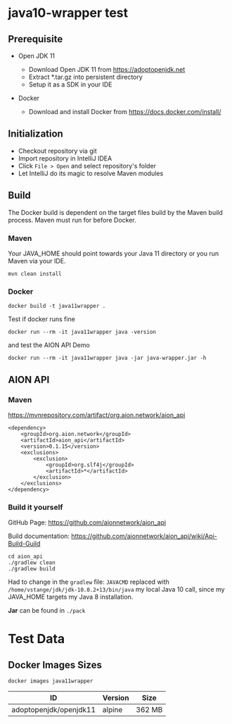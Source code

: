 # java10-wrapper test

## Prerequisite

- Open JDK 11
  - Download Open JDK 11 from https://adoptopenjdk.net
  - Extract *.tar.gz into persistent directory
  - Setup it as a SDK in your IDE
  
- Docker
  - Download and install Docker from https://docs.docker.com/install/

## Initialization

- Checkout repository via git
- Import repository in IntelliJ IDEA
- Click `File > Open` and select repository's folder
- Let IntelliJ do its magic to resolve Maven modules

## Build

The Docker build is dependent on the target files build by the Maven build process.
Maven must run for before Docker.

### Maven

Your JAVA_HOME should point towards your Java 11 directory or you run Maven via your IDE.

    mvn clean install

### Docker

    docker build -t java11wrapper .

   
Test if docker runs fine

    docker run --rm -it java11wrapper java -version
    
and test the AION API Demo
    
    docker run --rm -it java11wrapper java -jar java-wrapper.jar -h

## AION API

### Maven

https://mvnrepository.com/artifact/org.aion.network/aion_api

    <dependency>
        <groupId>org.aion.network</groupId>
        <artifactId>aion_api</artifactId>
        <version>0.1.15</version>
        <exclusions>
            <exclusion>
                <groupId>org.slf4j</groupId>
                <artifactId>*</artifactId>
            </exclusion>
        </exclusions>
    </dependency>

### Build it yourself

GitHub Page: https://github.com/aionnetwork/aion_api

Build documentation: https://github.com/aionnetwork/aion_api/wiki/Api-Build-Guild

    cd aion_api
    ./gradlew clean
    ./gradlew build

Had to change in the `gradlew` file: 
`JAVACMD` replaced with `/home/vstange/jdk/jdk-10.0.2+13/bin/java` my 
local Java 10 call, since my JAVA_HOME targets my Java 8 installation.

**Jar** can be found in `./pack`

# Test Data

## Docker Images Sizes

    docker images java11wrapper

| ID | Version | Size
| ------------ | ------ | -------
| adoptopenjdk/openjdk11 | alpine | 362 MB 

